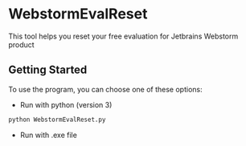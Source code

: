 # WebstormEvalReset
This tool helps you reset your free evaluation for Jetbrains Webstorm product  

## Getting Started
To use the program, you can choose one of these options:
- Run with python (version 3)
``` python
python WebstormEvalReset.py
```

- Run with .exe file
